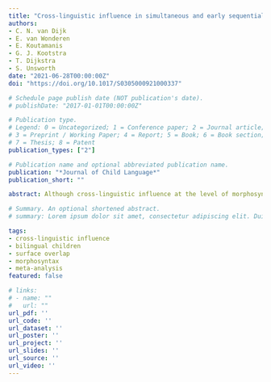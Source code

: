 ```yaml
---
title: "Cross-linguistic influence in simultaneous and early sequential bilingual children: a meta-analysis"
authors:
- C. N. van Dijk
- E. van Wonderen
- E. Koutamanis
- G. J. Kootstra
- T. Dijkstra
- S. Unsworth
date: "2021-06-28T00:00:00Z"
doi: "https://doi.org/10.1017/S0305000921000337"

# Schedule page publish date (NOT publication's date).
# publishDate: "2017-01-01T00:00:00Z"

# Publication type.
# Legend: 0 = Uncategorized; 1 = Conference paper; 2 = Journal article;
# 3 = Preprint / Working Paper; 4 = Report; 5 = Book; 6 = Book section;
# 7 = Thesis; 8 = Patent
publication_types: ["2"]

# Publication name and optional abbreviated publication name.
publication: "*Journal of Child Language*"
publication_short: ""

abstract: Although cross-linguistic influence at the level of morphosyntax is one of the most intensively studied topics in child bilingualism, the circumstances under which it occurs remain unclear. In this meta-analysis, we measured the effect size of cross-linguistic influence and systematically assessed its predictors in 750 simultaneous and early sequential bilingual children in 17 unique language combinations across 26 experimental studies. We found a significant small to moderate average effect size of cross-linguistic influence, indicating that cross-linguistic influence is part and parcel of bilingual development. Language dominance, operationalized as societal language, was a significant predictor of cross-linguistic influence, whereas surface overlap, language domain and age were not. Perhaps an even more important finding was that definitions and operationalisations of cross-linguistic influence and its predictors varied considerably between studies. This could explain the absence of a comprehensive theory in the field. To solve this issue, we argue for a more uniform method of studying cross-linguistic influence.

# Summary. An optional shortened abstract.
# summary: Lorem ipsum dolor sit amet, consectetur adipiscing elit. Duis posuere tellus ac convallis placerat. Proin tincidunt magna sed ex sollicitudin condimentum.

tags:
- cross-linguistic influence
- bilingual children
- surface overlap
- morphosyntax
- meta-analysis
featured: false

# links:
# - name: ""
#   url: ""
url_pdf: ''
url_code: ''
url_dataset: ''
url_poster: ''
url_project: ''
url_slides: ''
url_source: ''
url_video: ''
---
```




